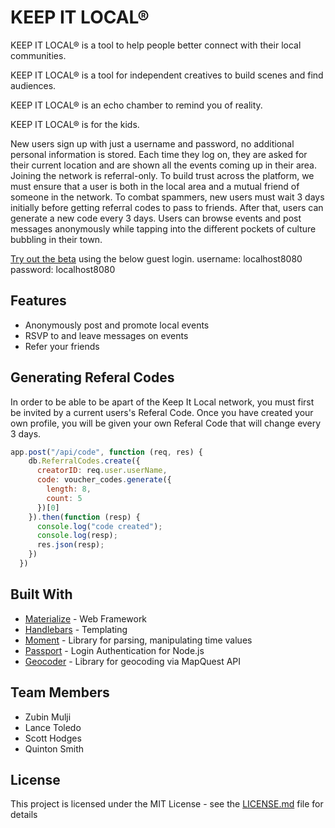 # KEEP IT LOCAL®

KEEP IT LOCAL® is a tool to help people better connect with their local communities. 

KEEP IT LOCAL® is a tool for independent creatives to build scenes and find audiences.

KEEP IT LOCAL® is an echo chamber to remind you of reality.

KEEP IT LOCAL® is for the kids.


New users sign up with just a username and password, no additional personal information is stored. Each time they log on, they are asked for their current location and are shown all the events coming up in their area. Joining the network is referral-only. To build trust across the platform, we must ensure that a user is both in the local area and a mutual friend of someone in the network. To combat spammers, new users must wait 3 days initially before getting referral codes to pass to friends. After that, users can generate a new code every 3 days. Users can browse events and post messages anonymously while tapping into the different pockets of culture bubbling in their town. 


[Try out the beta](https://keep-it-local.herokuapp.com/) using the below guest login.
username: localhost8080
password: localhost8080


## Features

* Anonymously post and promote local events
* RSVP to and leave messages on events
* Refer your friends

## Generating Referal Codes

In order to be able to be apart of the Keep It Local network, you must first be invited by a current users's Referal Code. Once you have created your own profile, you will be given your own Referal Code that will change every 3 days.

```js
app.post("/api/code", function (req, res) {
    db.ReferralCodes.create({
      creatorID: req.user.userName,
      code: voucher_codes.generate({
        length: 8,
        count: 5
      })[0]
    }).then(function (resp) {
      console.log("code created");
      console.log(resp);
      res.json(resp);
    })
  })
```

## Built With

* [Materialize](https://materializecss.com/) - Web Framework
* [Handlebars](https://handlebarsjs.com/) - Templating
* [Moment](https://momentjs.com/docs/) - Library for parsing, manipulating time values
* [Passport](http://www.passportjs.org/) - Login Authentication for Node.js
* [Geocoder](https://developer.mapquest.com/documentation/geocoding-api/) - Library for geocoding via MapQuest API


## Team Members
* Zubin Mulji
* Lance Toledo
* Scott Hodges
* Quinton Smith

## License

This project is licensed under the MIT License - see the [LICENSE.md](LICENSE.md) file for details
